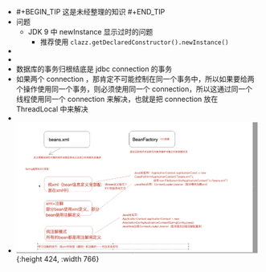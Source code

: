 - #+BEGIN_TIP
  这是未经整理的知识
  #+END_TIP
- 问题
	- JDK 9 中 newInstance 显示过时的问题
		- 推荐使用 `clazz.getDeclaredConstructor().newInstance()`
-
-
- 数据库的事务归根结底是 jdbc connection 的事务
- 如果两个 connection ，那肯定不可能控制在同一个事务中，所以如果要给两个操作使用同一个事务，则必须使用同一个 connection，所以这通过同一个线程使用同一个 connection 来解决，也就是把 connection 放在 ThreadLocal 中来解决
-
- ![image.png](../assets/image_1635223989742_0.png){:height 424, :width 766}